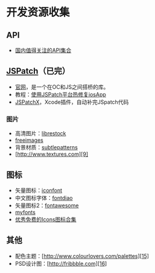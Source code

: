 # 开发资源收集
## API
- [国内值得关注的API集合][1]

## [JSPatch][2]（已完）
- [官网][3]，是一个在OC和JS之间搭桥的库。
- 教程：[使用JSPatch平台热修复iosApp][4]
- [JSPatchX][5]，Xcode插件，自动补完JSpatch代码

### 图片
- 高清图片：[librestock][6]
- [freeimages][7]
- 背景材质：[subtlepatterns][8]　
- [http://www.textures.com][9]

## 图标
- 矢量图标：[iconfont][10]
- 中文图标字体：[fontdiao][11]
- 矢量图标2：[fontawesome][12]
- [myfonts][13]
- [优秀免费的Icons图标合集][14]

## 其他
- 配色主题：[http://www.colourlovers.com/palettes][15]
- PSD设计图：[http://fribbble.com][16]

[1]:	https://github.com/marktony/Awesome_API#%E4%B8%AD%E6%96%87%E7%89%88
[2]:	https://github.com/bang590/JSPatch "JSPatch"
[3]:	http://jspatch.com/
[4]:	https://segmentfault.com/a/1190000004922978 "使用JSPatch平台热修复iosApp"
[5]:	https://github.com/bang590/JSPatchX "JSPatchX"
[6]:	http://librestock.com
[7]:	http://cn.freeimages.com
[8]:	http://subtlepatterns.com
[9]:	http://www.textures.com
[10]:	http://www.iconfont.cn
[11]:	http://lexrus.com/fontdiao/
[12]:	http://fontawesome.dashgame.com
[13]:	https://www.myfonts.com
[14]:	https://xituqu.com/?s=Icons%E5%9B%BE%E6%A0%87%E5%90%88
[15]:	http://www.colourlovers.com/palettes
[16]:	http://fribbble.com